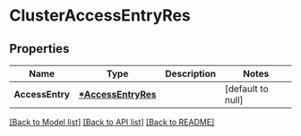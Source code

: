 # ClusterAccessEntryRes

## Properties
Name | Type | Description | Notes
------------ | ------------- | ------------- | -------------
**AccessEntry** | **[*AccessEntryRes](AccessEntryRes.md)** |  | [default to null]

[[Back to Model list]](../README.md#documentation-for-models) [[Back to API list]](../README.md#documentation-for-api-endpoints) [[Back to README]](../README.md)


